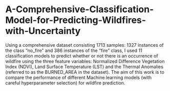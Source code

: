 # A-Comprehensive-Classification-Model-for-Predicting-Wildfires-with-Uncertainty
Using a comprehensive dataset consisting 1713 samples: 1327 instances of the class “no_fire” and 386 instances of the “fire” class, I used 11 classification models to predict whether or not there is an occurrence of wildfire using the three feature variables: Normalized Difference Vegetation Index (NDVI), Land Surface Temperature (LST) and the Thermal Anomalies (referred to as the BURNED_AREA in the dataset). The aim of this work is to compare the performance of different Machine learning models (with careful hyperparameter selection) for wildfire prediction.
